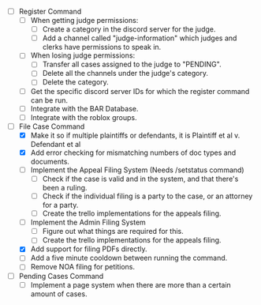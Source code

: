 - [ ] Register Command
    - [ ] When getting judge permissions:
        - [ ] Create a category in the discord server for the judge.
        - [ ] Add a channel called "judge-information" which judges and clerks have permissions to speak in.
    - [ ] When losing judge permissions:
        - [ ] Transfer all cases assigned to the judge to "PENDING".
        - [ ] Delete all the channels under the judge's category.
        - [ ] Delete the category.
    - [ ] Get the specific discord server IDs for which the register command can be run.
    - [ ] Integrate with the BAR Database.
    - [ ] Integrate with the roblox groups.

- [ ] File Case Command
    - [X] Make it so if multiple plaintiffs or defendants, it is Plaintiff et al v. Defendant et al
    - [X] Add error checking for mismatching numbers of doc types and documents.
    - [ ] Implement the Appeal Filing System (Needs /setstatus command)
        - [ ] Check if the case is valid and in the system, and that there's been a ruling.
        - [ ] Check if the individual filing is a party to the case, or an attorney for a party.
        - [ ] Create the trello implementations for the appeals filing.
    - [ ] Implement the Admin Filing System
        - [ ] Figure out what things are required for this.
        - [ ] Create the trello implementations for the appeals filing.
    - [X] Add support for filing PDFs directly.
    - [ ] Add a five minute cooldown between running the command.
    - [ ] Remove NOA filing for petitions.

- [ ] Pending Cases Command
    - [ ] Implement a page system when there are more than a certain amount of cases.